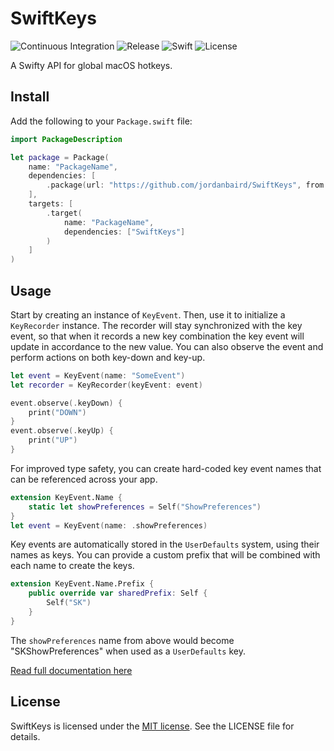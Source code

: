 # SwiftKeys

![Continuous Integration](https://img.shields.io/circleci/build/github/jordanbaird/SwiftKeys/main)
![Release](https://img.shields.io/github/v/release/jordanbaird/SwiftKeys)
![Swift](https://img.shields.io/badge/dynamic/json?color=orange&label=Swift&query=Swift&suffix=%2B&url=https%3A%2F%2Fraw.githubusercontent.com%2Fjordanbaird%2FSwiftKeys%2Fmain%2Fswift-version)
![License](https://img.shields.io/github/license/jordanbaird/SwiftKeys)

A Swifty API for global macOS hotkeys.

## Install

Add the following to your `Package.swift` file:

```swift
import PackageDescription

let package = Package(
    name: "PackageName",
    dependencies: [
        .package(url: "https://github.com/jordanbaird/SwiftKeys", from: "0.0.3")
    ],
    targets: [
        .target(
            name: "PackageName",
            dependencies: ["SwiftKeys"]
        )
    ]
)
```

## Usage

Start by creating an instance of `KeyEvent`. Then, use it to initialize a `KeyRecorder` instance.
The recorder will stay synchronized with the key event, so that when it records a new key combination 
the key event will update in accordance to the new value. You can also observe the event and perform 
actions on both key-down and key-up.

```swift
let event = KeyEvent(name: "SomeEvent")
let recorder = KeyRecorder(keyEvent: event)

event.observe(.keyDown) {
    print("DOWN")
}
event.observe(.keyUp) {
    print("UP")
}
```

For improved type safety, you can create hard-coded key event names that can be referenced across your app.

```swift
extension KeyEvent.Name {
    static let showPreferences = Self("ShowPreferences")
}
let event = KeyEvent(name: .showPreferences)
```

Key events are automatically stored in the `UserDefaults` system, using their names as keys. You can provide
a custom prefix that will be combined with each name to create the keys.

```swift
extension KeyEvent.Name.Prefix {
    public override var sharedPrefix: Self { 
        Self("SK")
    }
}
```

The `showPreferences` name from above would become "SKShowPreferences" when used as a `UserDefaults` key.

[Read full documentation here](https://jordanbaird.github.io/SwiftKeys/documentation/swiftkeys)

## License

SwiftKeys is licensed under the [MIT license](http://www.opensource.org/licenses/mit-license). 
See the LICENSE file for details.
